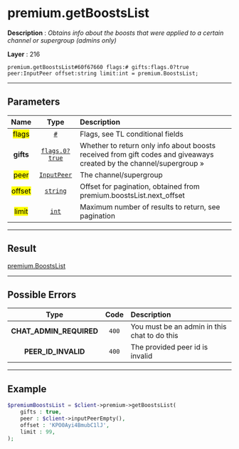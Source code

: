 # premium.getBoostsList

**Description** : *Obtains info about the boosts that were applied to a certain channel or supergroup \(admins only\)*

**Layer** : 216

```tl
premium.getBoostsList#60f67660 flags:# gifts:flags.0?true peer:InputPeer offset:string limit:int = premium.BoostsList;
```

---

## Parameters

| Name | Type | Description |
| :---: | :---: | :--- |
| <mark>flags</mark> | [`#`](type/#) | Flags, see TL conditional fields |
| **gifts** | [`flags.0?true`](type/true) | Whether to return only info about boosts received from gift codes and giveaways created by the channel/supergroup » |
| <mark>peer</mark> | [`InputPeer`](type/InputPeer) | The channel/supergroup |
| <mark>offset</mark> | [`string`](type/string) | Offset for pagination, obtained from premium.boostsList.next_offset |
| <mark>limit</mark> | [`int`](type/int) | Maximum number of results to return, see pagination |

---

## Result

[premium.BoostsList](type/premium.BoostsList)

---

## Possible Errors

| Type | Code | Description |
| :---: | :---: | :--- |
| **CHAT_ADMIN_REQUIRED** | `400` | You must be an admin in this chat to do this |
| **PEER_ID_INVALID** | `400` | The provided peer id is invalid |

---

## Example

```php
$premiumBoostsList = $client->premium->getBoostsList(
	gifts : true,
	peer : $client->inputPeerEmpty(),
	offset : 'KPO0Ayi4BmubC1lJ',
	limit : 99,
);
```